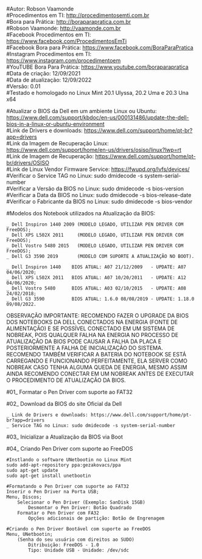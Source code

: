 #Autor: Robson Vaamonde<br>
#Procedimentos em TI: http://procedimentosemti.com.br<br>
#Bora para Prática: http://boraparapratica.com.br<br>
#Robson Vaamonde: http://vaamonde.com.br<br>
#Facebook Procedimentos em TI: https://www.facebook.com/ProcedimentosEmTi<br>
#Facebook Bora para Prática: https://www.facebook.com/BoraParaPratica<br>
#Instagram Procedimentos em TI: https://www.instagram.com/procedimentoem<br>
#YouTUBE Bora Para Prática: https://www.youtube.com/boraparapratica<br>
#Data de criação: 12/09/2021<br>
#Data de atualização: 12/09/2022<br>
#Versão: 0.01<br>
#Testado e homologado no Linux Mint 20.1 Ulyssa, 20.2 Uma e 20.3 Una x64

#Atualizar o BIOS da Dell em um ambiente Linux ou Ubuntu: https://www.dell.com/support/kbdoc/en-us/000131486/update-the-dell-bios-in-a-linux-or-ubuntu-environment<br>
#Link de Drivers e downloads: https://www.dell.com/support/home/pt-br?app=drivers<br>
#Link da Imagem de Recuperação Linux: https://www.dell.com/support/home/en-us/drivers/osiso/linux?lwp=rt<br>
#Link de Imagem de Recuperação: https://www.dell.com/support/home/pt-br/drivers/OSISO<br>
#Link de Linux Vendor Firmware Service: https://fwupd.org/lvfs/devices/<br>
#Verificar o Service TAG no Linux: sudo dmidecode -s system-serial-number<br>
#Verificar a Versão da BIOS no Linux: sudo dmidecode -s bios-version<br>
#Verificar a Data da BIOS no Linux: sudo dmidecode -s bios-release-date<br>
#Verificar o Fabricante da BIOS no Linux: sudo dmidecode -s bios-vendor

#Modelos dos Notebook utilizados na Atualização da BIOS:

	_ Dell Inspiron 1440 2009 (MODELO LEGADO, UTILIZAR PEN DRIVER COM FreeDOS);
	_ Dell XPS L502X 2011     (MODELO LEGADO, UTILIZAR PEN DRIVER COM FreeDOS);
	_ Dell Vostro 5480 2015   (MODELO LEGADO, UTILIZAR PEN DRIVER COM FreeDOS);
	_ Dell G3 3590 2019       (MODELO COM SUPORTE A ATUALIZAÇÃO NO BOOT).

	_ Dell Inspiron 1440    BIOS ATUAL: A07 21/12/2009   - UPDATE: A07 04/06/2020;
	_ Dell XPS L502X 2011   BIOS ATUAL: A07 10/20/2011   - UPDATE: A12 04/06/2020;
	_ Dell Vostro 5480      BIOS ATUAL: A03 02/10/2015   - UPDATE: A08 24/02/2018;
	_ Dell G3 3590          BIOS ATUAL: 1.6.0 08/08/2019 - UPDATE: 1.18.0 09/08/2022.

OBSERVAÇÃO IMPORTANTE: RECOMENDO FAZER O UPGRADE DA BIOS DOS NOTEBOOKS DA DELL CONECTADOS
NA ENERGIA (FONTE DE ALIMENTAÇÃO) E SE POSSÍVEL CONECTADO EM UM SISTEMA DE NOBREAK, POIS
QUALQUER FALHA NA ENERGIA NO PROCESSO DE ATUALIZAÇÃO DA BIOS PODE CAUSAR A FALHA DA PLACA
E POSTERIORMENTE A FALHA DE INICIALIZAÇÃO DO SISTEMA. RECOMENDO TAMBÉM VERIFICAR A BATERIA
DO NOTEBOOK SE ESTÁ CARREGANDO E FUNCIONANDO PERFEITAMENTE, ELA SERVER COMO NOBREAK CASO
TENHA ALGUMA QUEDA DE ENERGIA, MESMO ASSIM AINDA RECOMENDO CONECTAR EM UM NOBREAK ANTES DE
EXECUTAR O PROCEDIMENTO DE ATUALIZAÇÃO DA BIOS.

#01_ Formatar o Pen Driver com suporte ao FAT32

#02_ Download da BIOS do site Oficial da Dell

	_ Link de Drivers e downloads: https://www.dell.com/support/home/pt-br?app=drivers
	_ Service TAG no Linux: sudo dmidecode -s system-serial-number

#03_ Inicializar a Atualização da BIOS via Boot

#04_ Criando Pen Driver com suporte ao FreeDOS

	#Instlando o software UNetbootin no Linux Mint
	sudo add-apt-repository ppa:gezakovacs/ppa
	sudo apt-get update
	sudo apt-get install unetbootin

	#Formatando o Pen Driver com suporte ao FAT32
	Inserir o Pen Driver na Porta USB;
	Menu, Discos;
		Selecionar o Pen Driver (Exemplo: SanDisk 15GB)
			Desmontar o Pen Driver: Botão Quadrado
		Formatar o Pen Driver com FA32
			Opções adicionais de partição: Botão de Engrenagem

	#Criando o Pen Driver Bootável com suporte ao FreeDOS
	Menu, UNetbootin;
		(Senha do seu usuário com direitos ao SUDO)
			Ditribuição: FreeDOS - 1.0
			Tipo: Unidade USB - Unidade: /dev/sdc